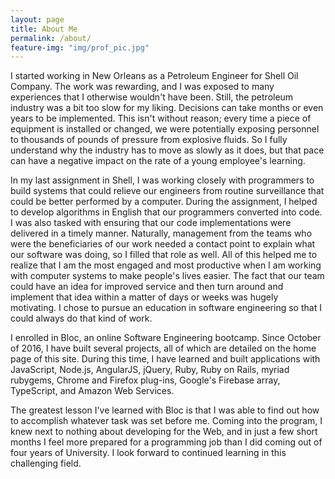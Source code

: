 ```yaml
---
layout: page
title: About Me
permalink: /about/
feature-img: "img/prof_pic.jpg"
---
```


I started working in New Orleans as a Petroleum Engineer for Shell Oil Company. The work was rewarding, and I was exposed to many experiences that I otherwise wouldn't have been. Still, the petroleum industry was a bit too slow for my liking. Decisions can take months or even years to be implemented. This isn't without reason; every time a piece of equipment is installed or changed, we were potentially exposing personnel to thousands of pounds of pressure from explosive fluids. So I fully understand why the industry has to move as slowly as it does, but that pace can have a negative impact on the rate of a young employee's learning.

In my last assignment in Shell, I was working closely with programmers to build systems that could relieve our engineers from routine surveillance that could be better performed by a computer. During the assignment, I helped to develop algorithms in English that our programmers converted into code. I was also tasked with ensuring that our code implementations were delivered in a timely manner. Naturally, management from the teams who were the beneficiaries of our work needed a contact point to explain what our software was doing, so I filled that role as well. All of this helped me to realize that I am the most engaged and most productive when I am working with computer systems to make people's lives easier. The fact that our team could have an idea for improved service and then turn around and implement that idea within a matter of days or weeks was hugely motivating. I chose to pursue an education in software engineering so that I could always do that kind of work.

I enrolled in Bloc, an online Software Engineering bootcamp. Since October of 2016, I have built several projects, all of which are detailed on the home page of this site. During this time, I have learned and built applications with JavaScript, Node.js, AngularJS, jQuery, Ruby, Ruby on Rails, myriad rubygems, Chrome and Firefox plug-ins, Google's Firebase array, TypeScript, and Amazon Web Services.

The greatest lesson I've learned with Bloc is that I was able to find out how to accomplish whatever task was set before me. Coming into the program, I knew next to nothing about developing for the Web, and in just a few short months I feel more prepared for a programming job than I did coming out of four years of University. I look forward to continued learning in this challenging field.
